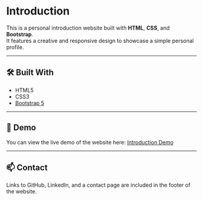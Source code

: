 # Introduction

This is a personal introduction website built with **HTML**, **CSS**, and **Bootstrap**.  
It features a creative and responsive design to showcase a simple personal profile.

---

## 🛠️ Built With

- HTML5  
- CSS3  
- [Bootstrap 5](https://getbootstrap.com/)  

---

## 🚀 Demo

You can view the live demo of the website here: [Introduction Demo](https://pouriavj.github.io/introduction/)

---

## 📫 Contact

Links to GitHub, LinkedIn, and a contact page are included in the footer of the website.
